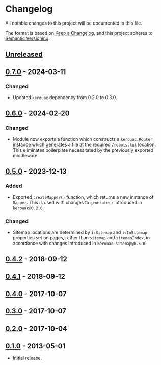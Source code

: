 # Changelog
All notable changes to this project will be documented in this file.

The format is based on [Keep a Changelog](https://keepachangelog.com/en/1.0.0/),
and this project adheres to [Semantic Versioning](https://semver.org/spec/v2.0.0.html).

## [Unreleased]

## [0.7.0] - 2024-03-11
### Changed

- Updated `kerouac` dependency from 0.2.0 to 0.3.0.

## [0.6.0] - 2024-02-20

### Changed

- Module now exports a function which constructs a `kerouac.Router` instance
which generates a file at the required `/robots.txt` location.  This eliminates
boilerplate necessitated by the previously exported middleware.

## [0.5.0] - 2023-12-13

### Added

- Exported `createMapper()` function, which returns a new instance of `Mapper`.
This is used with changes to `generate()` introduced in `kerouac@0.2.0`.

### Changed

- Sitemap locations are determined by `isSitemap` and `isInSitemap` properties
set on pages, rather than `sitemap` and `sitemapIndex`, in accordance with
changes introduced in `kerouac-sitemap@0.5.0`.

## [0.4.2] - 2018-09-12

## [0.4.1] - 2018-09-12

## [0.4.0] - 2017-10-07

## [0.3.0] - 2017-10-07

## [0.2.0] - 2017-10-04

## [0.1.0] - 2013-05-01

- Initial release.

[Unreleased]: https://github.com/jaredhanson/kerouac-robotstxt/compare/v0.7.0...HEAD
[0.7.0]: https://github.com/jaredhanson/kerouac-robotstxt/compare/v0.6.0...v0.7.0
[0.6.0]: https://github.com/jaredhanson/kerouac-robotstxt/compare/v0.5.0...v0.6.0
[0.5.0]: https://github.com/jaredhanson/kerouac-robotstxt/compare/v0.4.2...v0.5.0
[0.4.2]: https://github.com/jaredhanson/kerouac-robotstxt/compare/v0.4.1...v0.4.2
[0.4.1]: https://github.com/jaredhanson/kerouac-robotstxt/compare/v0.4.0...v0.4.1
[0.4.0]: https://github.com/jaredhanson/kerouac-robotstxt/compare/v0.3.0...v0.4.0
[0.3.0]: https://github.com/jaredhanson/kerouac-robotstxt/compare/v0.2.0...v0.3.0
[0.2.0]: https://github.com/jaredhanson/kerouac-robotstxt/compare/v0.1.0...v0.2.0
[0.1.0]: https://github.com/jaredhanson/kerouac-robotstxt/releases/tag/v0.1.0
